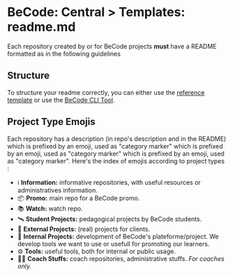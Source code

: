# BeCode: Central > Templates: readme.md

Each repository created by or for BeCode projects **must** have a README formatted as in the following guidelines

## Structure

To structure your readme correctly, you can either use the [reference template](./tpl.md) or use the [BeCode CLI Tool](https://github.com/becode/cli).

## Project Type Emojis

Each repository has a description (in repo's description and in the README) which is prefixed by an emoji, used as "category marker" which is prefixed by an emoji, used as "category marker" which is prefixed by an emoji, used as "category marker".
Here's the index of emojis according to project types :

- ℹ️ **Information:** informative repositories, with useful resources or administratives information.
- 📦 **Promo:** main repo for a BeCode promo.
- 📚 **Watch:** watch repo.
- 🛰️ **Student Projects:** pedagogical projects by BeCode students.
- 🔬 **External Projects:** (real) projects for clients.
- 🔨 **Internal Projects:** development of BeCode's plateforme/project. We develop tools we want to use or usefull for promoting our learners.
- ⚙️ **Tools:** useful tools, both for internal or public usage.
- 👩‍🏫 **Coach Stuffs:** coach repositories, administrative stuffs. _For coaches only._
